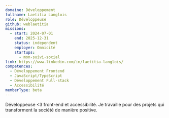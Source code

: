 ```yaml
---
domaine: Développement
fullname: Laetitia Langlois
role: Développeuse
github: weblaetitia
missions:
  - start: 2024-07-01
    end: 2025-12-31
    status: independent
    employer: Omnicité
    startups:
      - mon-suivi-social
link: https://www.linkedin.com/in/laetitia-langlois/
competences:
  - Développement Frontend
  - JavaScript/TypeScript
  - Développement Full-stack
  - Accessibilité
memberType: beta
---
```

Développeuse <3 front-end et accessibilité. Je travaille pour des projets qui transforment la société de manière positive.
